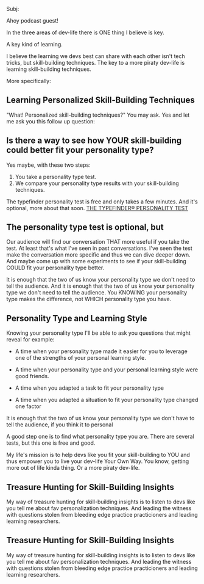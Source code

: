 Subj:

Ahoy podcast guest!

In the three areas of dev-life there is ONE thing I believe is key.

A key kind of learning.

I believe the learning we devs best can share with each other isn't tech tricks, but skill-building techniques. The key to a more piraty dev-life is learning skill-building techniques.

More specifically:

## Learning Personalized Skill-Building Techniques

"What! Personalized skill-building techniques?" You may ask. Yes and let me ask you this follow up question:

## Is there a way to see how YOUR skill-building could better fit your personality type?

Yes maybe, with these two steps:

1. You take a personality type test.
2. We compare your personality type results with your skill-building techniques.

The typefinder personality test is free and only takes a few minutes. And it's optional, more about that soon.
[THE TYPEFINDER® PERSONALITY TEST](https://www.truity.com/test/type-finder-personality-test-new?ver=control)

## The personality type test is optional, but

Our audience will find our conversation THAT more useful if you take the test. At least that's what I've seen in past conversations. I've seen the test make the conversation more specific and thus we can dive deeper down. And maybe come up with some experiments to see if your skill-building COULD fit your personality type better.

It is enough that the two of us know your personality type we don't need to tell the audience. And it is enough that the two of us know your personality type we don't need to tell the audience. You KNOWING your personality type makes the difference, not WHICH personality type you have.




## Personality Type and Learning Style

Knowing your personality type I'll be able to ask you questions that might reveal for example:

- A time when your personality type made it easier for you to leverage one of the strengths of your personal learning style.

- A time when your personality type and your personal learning style were good friends.

- A time when you adapted a task to fit your personality type

- A time when you adapted a situation to fit your personality type
changed one factor

It is enough that the two of us know your personality type we don't have to tell the audience, if you think it to personal


A good step one is to find what personality type you are. There are several tests, but this one is free and good.



My life's mission is to help devs like you fit your skill-building to YOU and thus empower you to live your dev-life Your Own Way. You know, getting more out of life kinda thing. Or a more piraty dev-life.




## Treasure Hunting for Skill-Building Insights

My way of treasure hunting for skill-building insights is to listen to devs like you tell me about fav personalization techniques. And leading the witness with questions stolen from bleeding edge practice practicioners and leading learning researchers.





## Treasure Hunting for Skill-Building Insights

My way of treasure hunting for skill-building insights is to listen to devs like you tell me about fav personalization techniques. And leading the witness with questions stolen from bleeding edge practice practicioners and leading learning researchers.

